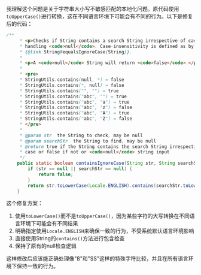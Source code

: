 我理解这个问题是关于字符串大小写不敏感匹配的本地化问题。原代码使用`toUpperCase()`进行转换，这在不同语言环境下可能会有不同的行为。以下是修复后的代码：

```java
/**
     * <p>Checks if String contains a search String irrespective of case,
     * handling <code>null</code>. Case-insensitivity is defined as by
     * {@link String#equalsIgnoreCase(String)}.
     *
     * <p>A <code>null</code> String will return <code>false</code>.</p>
     *
     * <pre>
     * StringUtils.contains(null, *) = false
     * StringUtils.contains(*, null) = false
     * StringUtils.contains("", "") = true
     * StringUtils.contains("abc", "") = true
     * StringUtils.contains("abc", "a") = true
     * StringUtils.contains("abc", "z") = false
     * StringUtils.contains("abc", "A") = true
     * StringUtils.contains("abc", "Z") = false
     * </pre>
     *
     * @param str  the String to check, may be null
     * @param searchStr  the String to find, may be null
     * @return true if the String contains the search String irrespective of
     * case or false if not or <code>null</code> string input
     */
    public static boolean containsIgnoreCase(String str, String searchStr) {
        if (str == null || searchStr == null) {
            return false;
        }
        return str.toLowerCase(Locale.ENGLISH).contains(searchStr.toLowerCase(Locale.ENGLISH));
    }
```

这个修复方案：
1. 使用`toLowerCase()`而不是`toUpperCase()`，因为某些字符的大写转换在不同语言环境下可能会有不同结果
2. 明确指定使用`Locale.ENGLISH`来确保一致的行为，不受系统默认语言环境影响
3. 直接使用String的`contains()`方法进行包含检查
4. 保持了原有的null检查逻辑

这样修改后应该能正确处理像"ß"和"SS"这样的特殊字符比较，并且在所有语言环境下保持一致的行为。